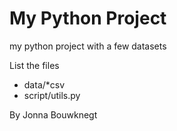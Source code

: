 # My Python Project

my python project with a few datasets

List the files
- data/*csv
- script/utils.py


By Jonna Bouwknegt
